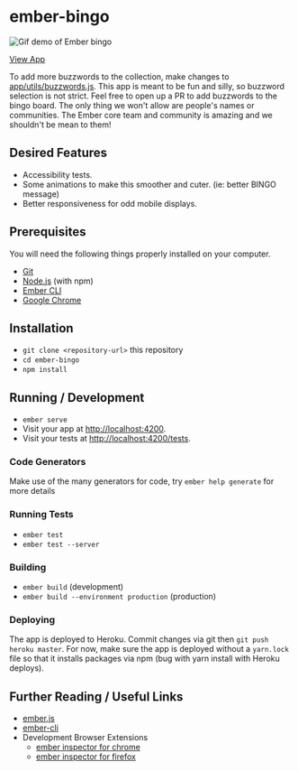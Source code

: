 # ember-bingo

![Gif demo of Ember bingo](https://media.giphy.com/media/l0HUjC0npNocjSlhe/giphy.gif)

[View App](https://ember-bingo.herokuapp.com/)

To add more buzzwords to the collection, make changes to [app/utils/buzzwords.js](https://github.com/ksin/ember-bingo/blob/master/app/utils/buzzwords.js).
This app is meant to be fun and silly, so buzzword selection is not strict. Feel free to open up a PR to add buzzwords to the bingo board. The only thing we won't allow are people's names or communities. The Ember core team and community is amazing and we shouldn't be mean to them!

## Desired Features

* Accessibility tests.
* Some animations to make this smoother and cuter. (ie: better BINGO message)
* Better responsiveness for odd mobile displays.

## Prerequisites

You will need the following things properly installed on your computer.

* [Git](https://git-scm.com/)
* [Node.js](https://nodejs.org/) (with npm)
* [Ember CLI](https://ember-cli.com/)
* [Google Chrome](https://google.com/chrome/)

## Installation

* `git clone <repository-url>` this repository
* `cd ember-bingo`
* `npm install`

## Running / Development

* `ember serve`
* Visit your app at [http://localhost:4200](http://localhost:4200).
* Visit your tests at [http://localhost:4200/tests](http://localhost:4200/tests).

### Code Generators

Make use of the many generators for code, try `ember help generate` for more details

### Running Tests

* `ember test`
* `ember test --server`

### Building

* `ember build` (development)
* `ember build --environment production` (production)

### Deploying

The app is deployed to Heroku. Commit changes via git then `git push heroku master`.
For now, make sure the app is deployed without a `yarn.lock` file so that it installs packages via npm (bug with yarn install with Heroku deploys).

## Further Reading / Useful Links

* [ember.js](https://emberjs.com/)
* [ember-cli](https://ember-cli.com/)
* Development Browser Extensions
  * [ember inspector for chrome](https://chrome.google.com/webstore/detail/ember-inspector/bmdblncegkenkacieihfhpjfppoconhi)
  * [ember inspector for firefox](https://addons.mozilla.org/en-US/firefox/addon/ember-inspector/)
